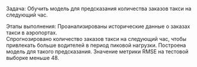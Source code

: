 Задача: Обучить модель для предсказания количества заказов такси на следующий час.

Этапы выполнения:
Проанализированы исторические данные о заказах такси в аэропортах.  
Спрогнозировано количество заказов такси на следующий час, чтобы привлекать больше водителей в период пиковой нагрузки. 
Построена модель для такого предсказания.
Значение метрики RMSE на тестовой выборке меньше 48.
